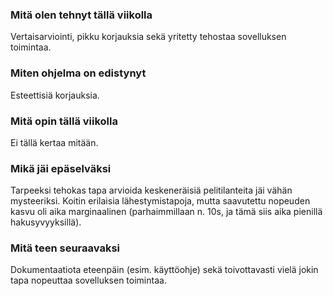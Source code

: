 ### Mitä olen tehnyt tällä viikolla

Vertaisarviointi, pikku korjauksia sekä yritetty tehostaa sovelluksen toimintaa.

### Miten ohjelma on edistynyt

Esteettisiä korjauksia.

### Mitä opin tällä viikolla

Ei tällä kertaa mitään. 

### Mikä jäi epäselväksi

Tarpeeksi tehokas tapa arvioida keskeneräisiä pelitilanteita jäi vähän mysteeriksi. Koitin erilaisia lähestymistapoja, mutta saavutettu nopeuden kasvu oli aika marginaalinen (parhaimmillaan n. 10s, ja tämä siis aika pienillä hakusyvyyksillä). 

### Mitä teen seuraavaksi

Dokumentaatiota eteenpäin (esim. käyttöohje) sekä toivottavasti vielä jokin tapa nopeuttaa sovelluksen toimintaa.